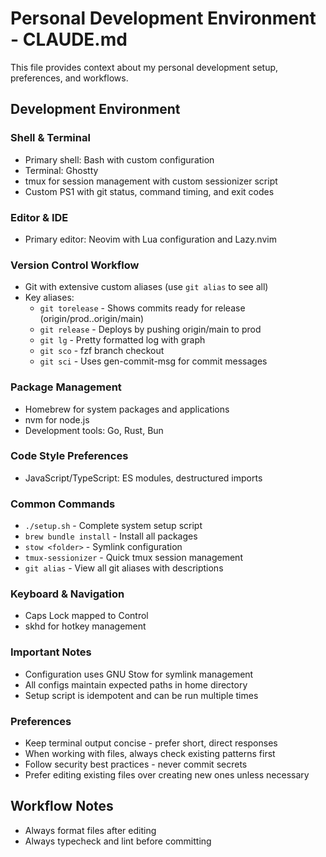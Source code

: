 # Personal Development Environment - CLAUDE.md

This file provides context about my personal development setup, preferences, and workflows.

## Development Environment

### Shell & Terminal

- Primary shell: Bash with custom configuration
- Terminal: Ghostty
- tmux for session management with custom sessionizer script
- Custom PS1 with git status, command timing, and exit codes

### Editor & IDE

- Primary editor: Neovim with Lua configuration and Lazy.nvim

### Version Control Workflow

- Git with extensive custom aliases (use `git alias` to see all)
- Key aliases:
  - `git torelease` - Shows commits ready for release (origin/prod..origin/main)
  - `git release` - Deploys by pushing origin/main to prod
  - `git lg` - Pretty formatted log with graph
  - `git sco` - fzf branch checkout
  - `git sci` - Uses gen-commit-msg for commit messages

### Package Management

- Homebrew for system packages and applications
- nvm for node.js
- Development tools: Go, Rust, Bun

### Code Style Preferences

- JavaScript/TypeScript: ES modules, destructured imports

### Common Commands

- `./setup.sh` - Complete system setup script
- `brew bundle install` - Install all packages
- `stow <folder>` - Symlink configuration
- `tmux-sessionizer` - Quick tmux session management
- `git alias` - View all git aliases with descriptions

### Keyboard & Navigation

- Caps Lock mapped to Control
- skhd for hotkey management

### Important Notes

- Configuration uses GNU Stow for symlink management
- All configs maintain expected paths in home directory
- Setup script is idempotent and can be run multiple times

### Preferences

- Keep terminal output concise - prefer short, direct responses
- When working with files, always check existing patterns first
- Follow security best practices - never commit secrets
- Prefer editing existing files over creating new ones unless necessary

## Workflow Notes

- Always format files after editing
- Always typecheck and lint before committing
